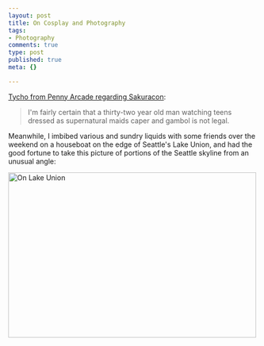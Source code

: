 ```yaml
--- 
layout: post
title: On Cosplay and Photography
tags: 
- Photography
comments: true
type: post
published: true
meta: {}

---
```

<a href="http://feeds.penny-arcade.com/~r/pa-mainsite/~3/261370369/">Tycho from Penny Arcade regarding Sakuracon</a>:
  <blockquote>I'm fairly certain that a thirty-two year old man watching teens dressed as supernatural maids caper and gambol is not legal.</blockquote>

  Meanwhile, I imbibed various and sundry liquids with some friends over the weekend on a houseboat on the edge of Seattle's Lake Union, and had the good fortune to take this picture of portions of the Seattle skyline from an unusual angle:

  <a href="http://www.flickr.com/photos/aaronbrethorst/2375796871/" title="On Lake Union by aaronbrethorst, on Flickr"><img src="http://farm3.static.flickr.com/2174/2375796871_39007f844c.jpg" width="500" height="333" alt="On Lake Union" /></a>
